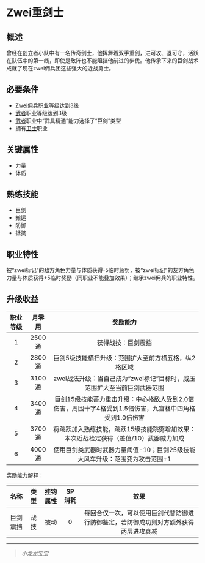 # Zwei重剑士

## 概述

曾经在创立者小队中有一名传奇剑士，他挥舞着双手重剑，进可攻、退可守，活跃在队伍中的第一线，即使是敌阵也不能阻挡他前进的步伐。他传承下来的巨剑战术成就了现在zwei佣兵团这些强大的近战勇士。

## 必要条件

* <a href="../zwei-mercenary" target="_blank">Zwei佣兵</a>职业等级达到3级
* <a href="../../../basicJob/Warrior" target="_blank">武者</a>职业等级达到3级
* <a href="../../../basicJob/Warrior" target="_blank">武者</a>职业中“武具精通”能力选择了“巨剑”类型
* 拥有<a href="../../../basicJob/Guard" target="_blank">卫士</a>职业

## 关键属性

* 力量
* 体质

## 熟练技能

* 巨剑
* 搬运
* 防御
* 抵抗

## 职业特性

被“zwei标记”的敌方角色力量与体质获得-5临时惩罚，被“zwei标记”的友方角色力量与体质获得+5临时奖励（同职业不能叠加效果）；继承zwei佣兵的职业特性。

## 升级收益

职业等级|月零用|奖励能力
:--:|:--:|:--:
1|2500通|获得战技：巨剑震挡
2|2800通|巨剑5级技能横扫升级：范围扩大至前方横五格，纵2格区域
3|3100通|zwei战法升级：当自己成为“zwei标记”目标时，威压范围扩大至当前巨剑武器范围
4|3400通|巨剑15级技能蓄力重击升级：中心格敌人受到2.0倍伤害，周围十字4格受到1.5倍伤害，九宫格中四角格受到1.0倍伤害
5|3700通|将跳跃加入熟练技能，跳跃15级技能跳劈增加效果：本次近战检定获得（差值/10）武器威力加成
6|4000通|使用巨剑类武器时武器力量阈值-10；巨剑25级技能大风车升级：范围变为攻击范围+1

奖励能力解释：

名称|类型|挂钩属性|SP消耗|效果
:--:|:--:|:--:|:--:|:--:
巨剑震挡|战技|被动|0|每回合仅一次，可以使用巨剑代替防御进行防御鉴定，若防御成功则对方额外获得两层进攻衰减

---

> *小龙龙宝宝*